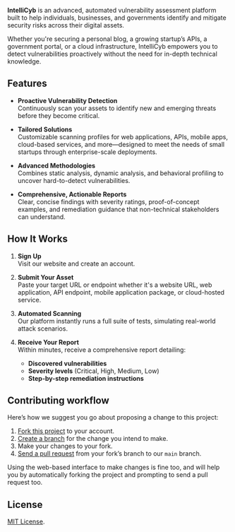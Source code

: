 **IntelliCyb** is an advanced, automated vulnerability assessment platform built to help individuals, businesses, and governments identify and mitigate security risks across their digital assets.

Whether you're securing a personal blog, a growing startup’s APIs, a government portal, or a cloud infrastructure, IntelliCyb empowers you to detect vulnerabilities proactively without the need for in-depth technical knowledge.

## Features

- **Proactive Vulnerability Detection**  
  Continuously scan your assets to identify new and emerging threats before they become critical.

- **Tailored Solutions**  
  Customizable scanning profiles for web applications, APIs, mobile apps, cloud-based services, and more—designed to meet the needs of small startups through enterprise-scale deployments.

- **Advanced Methodologies**  
  Combines static analysis, dynamic analysis, and behavioral profiling to uncover hard-to-detect vulnerabilities.

- **Comprehensive, Actionable Reports**  
  Clear, concise findings with severity ratings, proof-of-concept examples, and remediation guidance that non-technical stakeholders can understand.

## How It Works

1. **Sign Up**  
   Visit our website and create an account.

2. **Submit Your Asset**  
   Paste your target URL or endpoint whether it's a website URL, web application, API endpoint, mobile application package, or cloud-hosted service.

3. **Automated Scanning**  
   Our platform instantly runs a full suite of tests, simulating real-world attack scenarios.

4. **Receive Your Report**  
   Within minutes, receive a comprehensive report detailing:
   - **Discovered vulnerabilities**
   - **Severity levels** (Critical, High, Medium, Low)
   - **Step-by-step remediation instructions**

## Contributing workflow

Here’s how we suggest you go about proposing a change to this project:

1. [Fork this project][fork] to your account.
2. [Create a branch][branch] for the change you intend to make.
3. Make your changes to your fork.
4. [Send a pull request][pr] from your fork’s branch to our `main` branch.

Using the web-based interface to make changes is fine too, and will help you
by automatically forking the project and prompting to send a pull request too.

[fork]: https://help.github.com/articles/fork-a-repo/
[branch]: https://help.github.com/articles/creating-and-deleting-branches-within-your-repository
[pr]: https://help.github.com/articles/using-pull-requests/

## License

[MIT License](./LICENSE).
